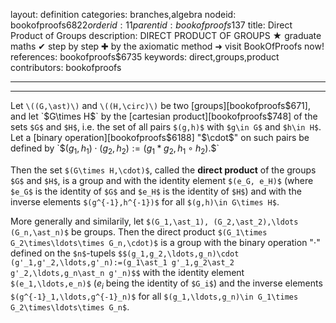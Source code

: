 layout: definition
categories: branches,algebra
nodeid: bookofproofs$6822
orderid: 11
parentid: bookofproofs$137
title: Direct Product of Groups
description: DIRECT PRODUCT OF GROUPS &#9733; graduate maths &#10004; step by step &#10010; by the axiomatic method &#10140; visit BookOfProofs now!
references: bookofproofs$6735
keywords: direct,groups,product
contributors: bookofproofs

---


---

Let `\((G,\ast)\)` and `\((H,\circ)\)` be two [groups][bookofproofs$671], and let `$G\times H$` by the [cartesian product][bookofproofs$748] of the sets `$G$` and `$H$`, i.e. the set of all pairs `$(g,h)$` with `$g\in G$` and `$h\in H$`. Let a [binary operation][bookofproofs$6188] "$\cdot$" on such pairs be defined by `$$(g_1,h_1)\cdot (g_2,h_2):=(g_1\ast g_2,h_1\circ h_2).$$`

Then the set `$(G\times H,\cdot)$`, called the **direct product** of the groups `$G$` and `$H$`, is a group and with the identity element `$(e_G, e_H)$` (where `$e_G$` is the identity of `$G$` and `$e_H$` is the identity of `$H$`) and with the inverse elements `$(g^{-1},h^{-1})$` for all `$(g,h)\in G\times H$`.

More generally and similarily, let `$(G_1,\ast_1), (G_2,\ast_2),\ldots (G_n,\ast_n)$` be groups. Then the direct product `$(G_1\times G_2\times\ldots\times G_n,\cdot)$` is a group with the binary operation "$\cdot$" defined on the `$n$`-tupels 
`$$(g_1,g_2,\ldots,g_n)\cdot (g'_1,g'_2,\ldots,g'_n):=(g_1\ast_1 g'_1,g_2\ast_2 g'_2,\ldots,g_n\ast_n g'_n)$$`
with the identity element `$(e_1,\ldots,e_n)$` ($e_i$ being the identity of `$G_i$`) and the inverse elements `$(g^{-1}_1,\ldots,g^{-1}_n)$` for all `$(g_1,\ldots,g_n)\in G_1\times G_2\times\ldots\times G_n$`.
